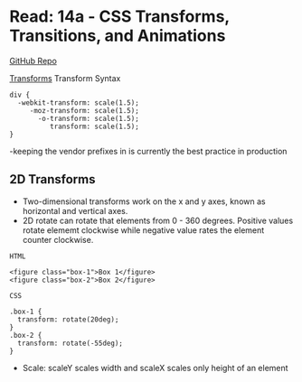 # Read: 14a - CSS Transforms, Transitions, and Animations

[GitHub Repo](https://github.com/Chris-Bortel/Reading-Notes)

[Transforms](https://learn.shayhowe.com/advanced-html-css/css-transforms/)
Transform Syntax

```
div {
  -webkit-transform: scale(1.5);
     -moz-transform: scale(1.5);
       -o-transform: scale(1.5);
          transform: scale(1.5);
}
```
-keeping the vendor prefixes in is currently the best practice in production

## 2D Transforms
-  Two-dimensional transforms work on the x and y axes, known as horizontal and vertical axes. 
  - 2D rotate can rotate that elements from 0 - 360 degrees. Positive values rotate elememt clockwise while  negative value rates the element counter clockwise.

```
HTML

<figure class="box-1">Box 1</figure>
<figure class="box-2">Box 2</figure>

CSS

.box-1 {
  transform: rotate(20deg);
}
.box-2 {
  transform: rotate(-55deg);
}

```

- Scale: scaleY scales width and scaleX scales only height of an element 